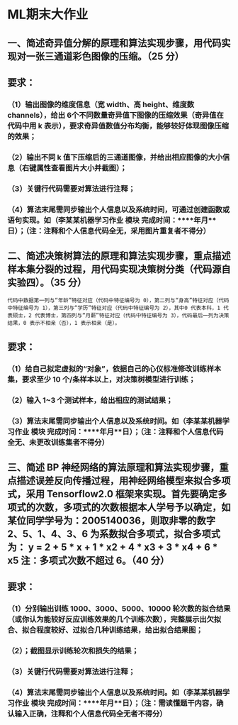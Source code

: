 # ML期末大作业

## 一、简述奇异值分解的原理和算法实现步骤，用代码实现对一张三通道彩色图像的压缩。（25 分）
## 要求：
### （1）输出图像的维度信息（宽 width、高 height、维度数 channels），给出 6个不同数量奇异值下图像的压缩效果（奇异值在代码中用 k 表示），要求奇异值数值分布均衡，能够较好体现图像压缩的效果；
### （2）输出不同 k 值下压缩后的三通道图像，并给出相应图像的大小信息（右键属性查看图片大小并截图）；
### （3）关键行代码需要对算法进行注释；
### （4）算法末尾需同步输出个人信息以及系统时间，可通过创建函数或语句实现。如（李某某机器学习作业 **模块 完成时间：****年**月**日）；（注：注释和个人信息代码全无，采用图片重复者不得分）
## 二、简述决策树算法的原理和算法实现步骤，重点描述样本集分裂的过程，用代码实现决策树分类（代码源自实验四）。（35 分）
```
代码中数据第一列与“年龄”特征对应（代码中特征编号为 0），第二列与“身高”特征对应（代码中特征编号为 1），第三列与“学历”特征对应（代码中特征编号为 2），其中0 代表本科，1 代表硕士，2 代表博士，第四列与“月薪”特征对应（代码中特征编号为 3），代码最后一列为决策结果，0 表示不相亲（否），1 表示相亲（是）。
```
## 要求：
### （1）给自己拟定虚拟的“对象”，依据自己的心仪标准修改训练样本集，要求至少 10 个/条样本以上，对决策树模型进行训练；
### （2）输入 1~3 个测试样本，给出相应的测试结果；
### （3）算法末尾需同步输出个人信息以及系统时间。如（李某某机器学习作业 **模块 完成时间：****年**月**日）；（注：注释和个人信息代码全无、未更改训练集者不得分）
## 三、简述 BP 神经网络的算法原理和算法实现步骤，重点描述误差反向传播过程，用神经网络模型来拟合多项式，采用 Tensorflow2.0 框架来实现。首先要确定多项式的次数，多项式的次数根据本人学号予以确定，如某位同学学号为：2005140036，则取非零的数字 2、5、1、4、3、6 为系数拟合多项式，拟合多项式为： y = 2 + 5 * x + 1 * x**2 + 4 * x**3 + 3 * x**4 + 6 * x**5 注：多项式次数不超过 6。（40 分）
## 要求：
### （1）分别输出训练 1000、3000、5000、10000 轮次数的拟合结果（或你认为能较好反应训练效果的几个训练次数），完整展示出欠拟合、拟合程度较好、过拟合几种训练结果，给出拟合结果图；
### （2）；截图显示训练轮次和损失的结果；
### （3）关键行代码需要对算法进行注释；
### （4）算法末尾需同步输出个人信息以及系统时间。如（李某某机器学习作业 **模块 完成时间：****年**月**日）；（注：需读懂题干内容，确认输入正确，注释和个人信息代码全无者不得分）
